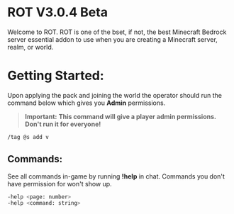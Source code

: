 # ROT V3.0.4 Beta

Welcome to ROT. ROT is one of the bset, if not, the best Minecraft Bedrock server essential addon to use when you are creating a Minecraft server, realm, or world.

# Getting Started:

Upon applying the pack and joining the world the operator should run the command below which gives you **Admin** permissions.

> **Important:** **This command will give a player admin permissions. Don't run it for everyone!**
```bash
/tag @s add v
```

## Commands:

See all commands in-game by running **!help** in chat. Commands you don't have permission for won't show up.
```bash
-help <page: number>
-help <command: string>
```
